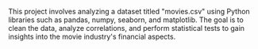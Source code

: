 This project involves analyzing a dataset titled "movies.csv" using Python libraries such as pandas, numpy, seaborn, and matplotlib. 
The goal is to clean the data, analyze correlations, and perform statistical tests to gain insights into the movie industry's financial aspects.
